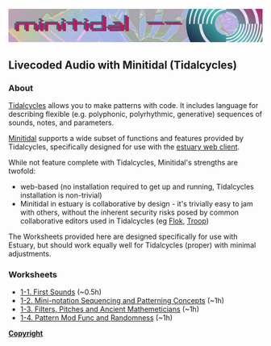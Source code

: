 ![DECODED Banner](images/banner_minitidal.png)

## Livecoded Audio with Minitidal (Tidalcycles)

### About

[Tidalcycles](https://tidalcycles.org/) allows you to make patterns with code. It includes language for describing flexible (e.g. polyphonic, polyrhythmic, generative) sequences of sounds, notes, and parameters.

[Minitidal](https://github.com/dktr0/estuary) supports a wide subset of functions and features provided by Tidalcycles, specifically designed for use with the [estuary web client](https://estuary.mcmaster.ca).

While not feature complete with Tidalcycles, Minitidal's strengths are twofold:

  - web-based (no installation required to get up and running, Tidalcycles installation is non-trivial)
  - Minitidal in estuary is collaborative by design - it's trivially easy to jam with others, without the inherent security risks posed by common collaborative editors used in Tidalcycles (eg [Flok](https://github.com/munshkr/flok), [Troop](https://github.com/Qirky/Troop))

The Worksheets provided here are designed specifically for use with Estuary, but should work equally well for Tidalcycles (proper) with minimal adjustments.

### Worksheets

 - [1-1. First Sounds](/minitidal/1-1.md) (~0.5h)
 - [1-2. Mini-notation Sequencing and Patterning Concepts](/minitidal/1-2.md) (~1h)
 - [1-3. Filters, Pitches and Ancient Mathemeticians](/minitidal/1-3.md) (~1h)
 - [1-4. Pattern Mod Func and Randomness](/minitidal/1-4.md) (~1h)

**[Copyright](/COPYRIGHT.md)**
